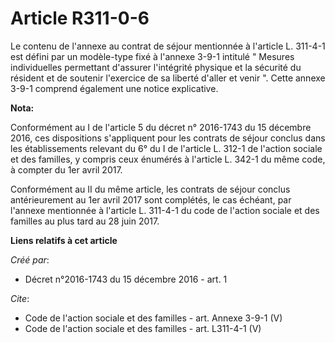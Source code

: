 # Article R311-0-6

Le contenu de l'annexe au contrat de séjour mentionnée à l'article L. 311-4-1 est défini par un modèle-type fixé à l'annexe
3-9-1 intitulé " Mesures individuelles permettant d'assurer l'intégrité physique et la sécurité du résident et de soutenir
l'exercice de sa liberté d'aller et venir ". Cette annexe 3-9-1 comprend également une notice explicative.

**Nota:**

Conformément au I de l'article 5 du décret n° 2016-1743 du 15 décembre 2016, ces dispositions s'appliquent pour les contrats
de séjour conclus dans les établissements relevant du 6° du I de l'article L. 312-1 de l'action sociale et des familles, y
compris ceux énumérés à l'article L. 342-1 du même code, à compter du 1er avril 2017.

Conformément au II du même article, les contrats de séjour conclus antérieurement au 1er avril 2017 sont complétés, le cas
échéant, par l'annexe mentionnée à l'article L. 311-4-1 du code de l'action sociale et des familles au plus tard au 28 juin
2017.

**Liens relatifs à cet article**

_Créé par_:

  - Décret n°2016-1743 du 15 décembre 2016 - art. 1

_Cite_:

  - Code de l'action sociale et des familles - art. Annexe 3-9-1 (V)
  - Code de l'action sociale et des familles - art. L311-4-1 (V)
